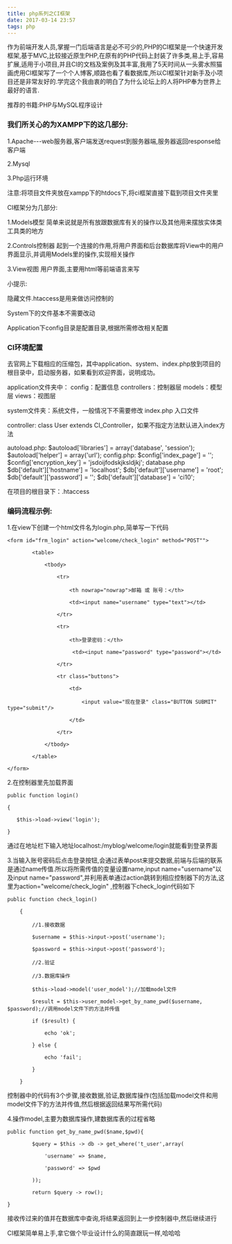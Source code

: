 ```yaml
---
title: php系列之CI框架
date: 2017-03-14 23:57
tags: php
---
```

作为前端开发人员,掌握一门后端语言是必不可少的,PHP的CI框架是一个快速开发框架,基于MVC,比较接近原生PHP,在原有的PHP代码上封装了许多类,易上手,容易扩展,适用于小项目,并且CI的文档及案例及其丰富,我用了5天时间从一头雾水照猫画虎用CI框架写了一个个人博客,顺路也看了看数据库,所以CI框架针对新手及小项目还是非常友好的.学完这个我由衷的明白了为什么论坛上的人将PHP奉为世界上最好的语言.

推荐的书籍:PHP与MySQL程序设计

<!-- more -->

### 我们所关心的为XAMPP下的这几部分:

1.Apache---web服务器,客户端发送request到服务器端,服务器返回response给客户端

2.Mysql

3.Php运行环境

注意:将项目文件夹放在xampp下的htdocs下,将ci框架直接下载到项目文件夹里

CI框架分为几部分:

1.Models模型   简单来说就是所有放跟数据库有关的操作以及其他用来摆放实体类工具类的地方

2.Controls控制器  起到一个连接的作用,将用户界面和后台数据库将View中的用户界面显示,并调用Models里的操作,实现相关操作

3.View视图   用户界面,主要用html等前端语言来写

小提示:

隐藏文件.htaccess是用来做访问控制的

System下的文件基本不需要改动

Application下config目录是配置目录,根据所需修改相关配置

### CI环境配置
去官网上下载相应的压缩包，其中application、system、index.php放到项目的根目录中，启动服务器，如果看到欢迎界面，说明成功。

application文件夹中：
config：配置信息
controllers：控制器层
models：模型层
views：视图层

system文件夹：系统文件，一般情况下不需要修改
index.php 入口文件


controller: class User extends CI_Controller，如果不指定方法默认进入index方法

autoload.php:
$autoload['libraries'] = array('database', 'session');
$autoload['helper'] = array('url'); <?php echo site_url();?>
config.php:
$config['index_page'] = '';
$config['encryption_key'] = 'jsdoijfodskjksldjkj';
database.php
$db['default']['hostname'] = 'localhost';
$db['default']['username'] = 'root';
$db['default']['password'] = '';
$db['default']['database'] = 'ci10';

在项目的根目录下：.htaccess

### 编码流程示例:

1.在view下创建一个html文件名为login.php,简单写一下代码

    <form id="frm_login" action="welcome/check_login" method="POST"">
    
            <table>
    
                <tbody>
    
                    <tr>
    
                        <th nowrap="nowrap">邮箱 或 账号：</th>
    
                        <td><input name="username" type="text"></td>
    
                    </tr>
    
                    <tr>
    
                        <th>登录密码：</th>
    
                         <td><input name="password" type="password"></td>
    
                    </tr>
    
                    <tr class="buttons">
    
                        <td>
    
                            <input value="现在登录" class="BUTTON SUBMIT" type="submit"/>
    
                        </td>
    
                    </tr>
    
                </tbody>
    
            </table>
    
    </form>

2.在控制器里先加载界面

    public function login()
    
    {
    
       $this->load->view('login');
    
    }

通过在地址栏下输入地址localhost:/myblog/welcome/login就能看到登录界面

 

3.当输入账号密码后点击登录按钮,会通过表单post来提交数据,前端与后端的联系是通过name传值.所以将所需传值的变量设置name,input name="username"以及input name="password",并利用表单通过action跳转到相应控制器下的方法,这里为action="welcome/check_login" ,控制器下check_login代码如下

    public function check_login()
    
        {
    
            //1.接收数据
    
            $username = $this->input->post('username');
    
            $password = $this->input->post('password');
    
            //2.验证
    
            //3.数据库操作
    
            $this->load->model('user_model');//加载model文件
    
            $result = $this->user_model->get_by_name_pwd($username, $password);//调用model文件下的方法并传值
    
            if ($result) {
    
                echo 'ok';
    
            } else {
    
                echo 'fail';
    
            }
    
        }

控制器中的代码有3个步骤,接收数据,验证,数据库操作(包括加载model文件和用model文件下的方法并传值,然后根据返回结果写所需代码)

4.操作model,主要为数据库操作,建数据库表的过程省略

    public function get_by_name_pwd($name,$pwd){
    
            $query = $this -> db -> get_where('t_user',array(
    
                'username' => $name,
    
                'password' => $pwd
    
            ));
    
            return $query -> row();
    
    }

接收传过来的值并在数据库中查询,将结果返回到上一步控制器中,然后继续进行

CI框架简单易上手,拿它做个毕业设计什么的简直跟玩一样,哈哈哈
